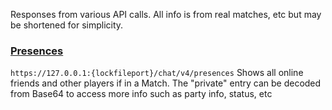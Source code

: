 Responses from various API calls. All info is from real matches, etc but may be shortened for simplicity.

### [Presences](https://github.com/Soneliem/Useful-ValorantAPI-Info/blob/main/sampleresponses/presences.json)
`https://127.0.0.1:{lockfileport}/chat/v4/presences` Shows all online friends and other players if in a Match. The "private" entry can be decoded from Base64 to access more info such as party info, status, etc
